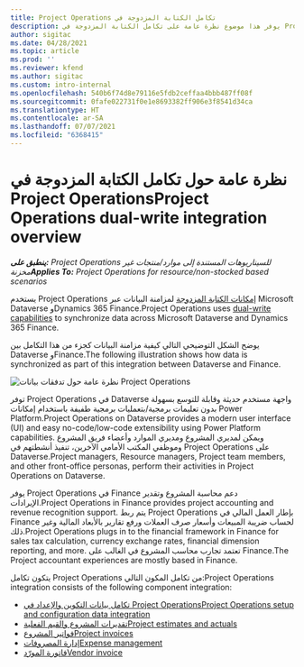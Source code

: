 ```yaml
---
title: تكامل ‏‫الكتابة المزدوجة في Project Operations
description: يوفر هذا موضوع نظرة عامة على تكامل الكتابة المزدوجة في Project Operations.
author: sigitac
ms.date: 04/28/2021
ms.topic: article
ms.prod: ''
ms.reviewer: kfend
ms.author: sigitac
ms.custom: intro-internal
ms.openlocfilehash: 540b6f74d8e79116e5fdb2ceffaa4bbb487ff08f
ms.sourcegitcommit: 0fafe022731f0e1e8693382ff906e3f8541d34ca
ms.translationtype: HT
ms.contentlocale: ar-SA
ms.lasthandoff: 07/07/2021
ms.locfileid: "6368415"
---
```

# <a name="project-operations-dual-write-integration-overview"></a><span data-ttu-id="08e44-103">نظرة عامة حول تكامل ‏‫الكتابة المزدوجة في Project Operations</span><span class="sxs-lookup"><span data-stu-id="08e44-103">Project Operations dual-write integration overview</span></span>

<span data-ttu-id="08e44-104">_**ينطبق على:** Project Operations للسيناريوهات المستندة إلى موارد/منتجات غير مخزنة‬_</span><span class="sxs-lookup"><span data-stu-id="08e44-104">_**Applies To:** Project Operations for resource/non-stocked based scenarios_</span></span>

<span data-ttu-id="08e44-105">يستخدم Project Operations [إمكانات الكتابة المزدوجة](/dynamics365/fin-ops-core/dev-itpro/data-entities/dual-write/dual-write-home-page) لمزامنة البيانات عبر Microsoft Dataverse وDynamics 365 Finance.</span><span class="sxs-lookup"><span data-stu-id="08e44-105">Project Operations uses [dual-write capabilities](/dynamics365/fin-ops-core/dev-itpro/data-entities/dual-write/dual-write-home-page) to synchronize data across Microsoft Dataverse and Dynamics 365 Finance.</span></span>

<span data-ttu-id="08e44-106">يوضح الشكل التوضيحي التالي كيفية مزامنة البيانات كجزء من هذا التكامل بين Dataverse وFinance.</span><span class="sxs-lookup"><span data-stu-id="08e44-106">The following illustration shows how data is synchronized as part of this integration between Dataverse and Finance.</span></span>

![نظرة عامة حول تدفقات بيانات Project Operations](./media/ProjectOperationsFlows.jpg)

<span data-ttu-id="08e44-108">توفر Project Operations في Dataverse واجهة مستخدم حديثة وقابلة للتوسع بسهولة بدون تعليمات برمجية/بتعمليات برمجية طفيفة باستخدام إمكانات Power Platform.</span><span class="sxs-lookup"><span data-stu-id="08e44-108">Project Operations on Dataverse provides a modern user interface (UI) and easy no-code/low-code extensibility using Power Platform capabilities.</span></span> <span data-ttu-id="08e44-109">ويمكن لمديري المشروع ومديري الموارد وأعضاء فريق المشروع وموظفي المكتب الأمامي الآخرين، تنفيذ أنشطتهم في Project Operations على Dataverse.</span><span class="sxs-lookup"><span data-stu-id="08e44-109">Project managers, Resource managers, Project team members, and other front-office personas, perform their activities in Project Operations on Dataverse.</span></span>

<span data-ttu-id="08e44-110">يوفر Project Operations في Finance دعم محاسبة المشروع وتقدير الإيرادات.</span><span class="sxs-lookup"><span data-stu-id="08e44-110">Project Operations in Finance provides project accounting and revenue recognition support.</span></span> <span data-ttu-id="08e44-111">يتم ربط Project Operations بإطار العمل المالي في Finance لحساب ضريبة المبيعات وأسعار صرف العملات ورفع تقارير بالأبعاد المالية وغير ذلك.</span><span class="sxs-lookup"><span data-stu-id="08e44-111">Project Operations plugs in to the financial framework in Finance for sales tax calculation, currency exchange rates, financial dimension reporting, and more.</span></span> <span data-ttu-id="08e44-112">تعتمد تجارب محاسب المشروع في الغالب على Finance.</span><span class="sxs-lookup"><span data-stu-id="08e44-112">The Project accountant experiences are mostly based in Finance.</span></span>

<span data-ttu-id="08e44-113">يتكون تكامل Project Operations من تكامل المكون التالي:</span><span class="sxs-lookup"><span data-stu-id="08e44-113">Project Operations integration consists of the following component integration:</span></span>


- [<span data-ttu-id="08e44-114">تكامل بيانات التكوين والإعداد في Project Operations</span><span class="sxs-lookup"><span data-stu-id="08e44-114">Project Operations setup and configuration data integration</span></span>](resource-dual-write-setup-integration.md) 
- [<span data-ttu-id="08e44-115">تقديرات المشروع والقيم الفعلية</span><span class="sxs-lookup"><span data-stu-id="08e44-115">Project estimates and actuals</span></span>](resource-dual-write-estimates-actuals.md)
- [<span data-ttu-id="08e44-116">فواتير المشروع</span><span class="sxs-lookup"><span data-stu-id="08e44-116">Project invoices</span></span>](resource-dual-write-project-invoice.md)
- [<span data-ttu-id="08e44-117">إدارة المصروفات</span><span class="sxs-lookup"><span data-stu-id="08e44-117">Expense management</span></span>](resource-dual-write-expense.md)
- [<span data-ttu-id="08e44-118">فاتورة المورّد</span><span class="sxs-lookup"><span data-stu-id="08e44-118">Vendor invoice</span></span>](resource-dual-write-vendor-invoice.md)
